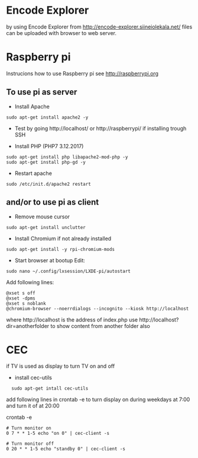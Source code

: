 # Encode Explorer
by using Encode Explorer from http://encode-explorer.siineiolekala.net/ files can be uploaded with browser to web server.

# Raspberry pi
Instrucions how to use Raspberry pi see http://raspberrypi.org

## To use pi as server
- Install Apache
```
sudo apt-get install apache2 -y
```

- Test by going http://localhost/ or http://raspberrypi/ if installing trough SSH

- Install PHP (PHP7 3.12.2017)
```
sudo apt-get install php libapache2-mod-php -y 
sudo apt-get install php-gd -y
```
- Restart apache
```
sudo /etc/init.d/apache2 restart
```

## and/or to use pi as client
- Remove mouse cursor
```
sudo apt-get install unclutter
```
  
- Install Chromium if not already installed
```
sudo apt-get install -y rpi-chromium-mods
```

- Start browser at bootup
  Edit:
```
sudo nano ~/.config/lxsession/LXDE-pi/autostart
```
  
Add following lines:
```
@xset s off
@xset -dpms
@xset s noblank
@chromium-browser --noerrdialogs --incognito --kiosk http://localhost
```  
  where http://localhost is the address of index.php
  use http://localhost?dir=anotherfolder to show content from another folder also
  
  
# CEC
if TV is used as display to turn TV on and off 

- install cec-utils
```
  sudo apt-get intall cec-utils
```  
  
add following lines in crontab -e to turn display on during weekdays at 7:00 and turn it of at 20:00

crontab -e

```
# Turn monitor on
0 7 * * 1-5 echo "on 0" | cec-client -s

# Turn monitor off
0 20 * * 1-5 echo "standby 0" | cec-client -s
```
